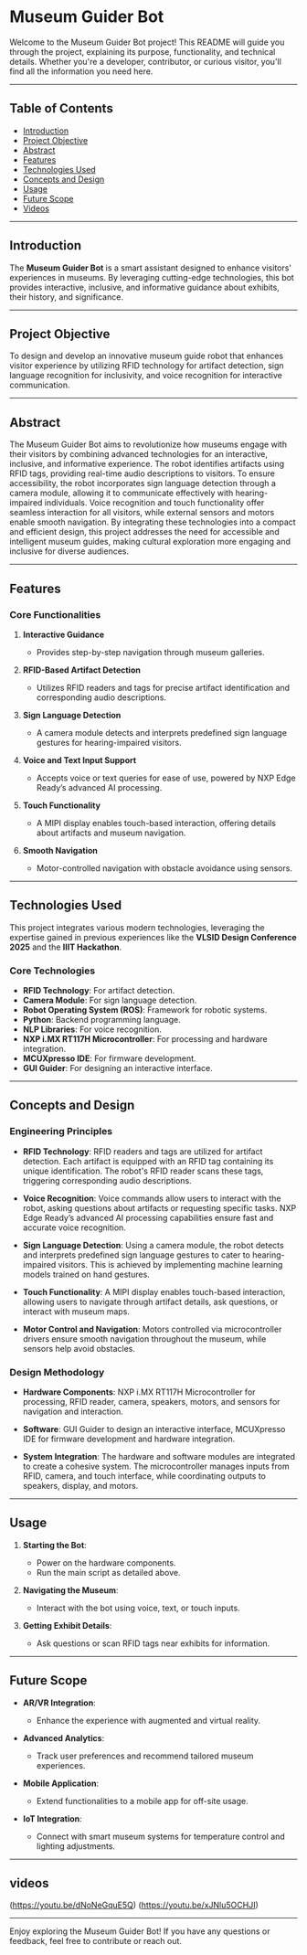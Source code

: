 # Museum Guider Bot

Welcome to the Museum Guider Bot project! This README will guide you through the project, explaining its purpose, functionality, and technical details. Whether you're a developer, contributor, or curious visitor, you'll find all the information you need here.

---

## Table of Contents

- [Introduction](#introduction)
- [Project Objective](#project-objective)
- [Abstract](#abstract)
- [Features](#features)
- [Technologies Used](#technologies-used)
- [Concepts and Design](#concepts-and-design)
- [Usage](#usage)
- [Future Scope](#future-scope)
- [Videos](#videos)

---

## Introduction

The **Museum Guider Bot** is a smart assistant designed to enhance visitors' experiences in museums. By leveraging cutting-edge technologies, this bot provides interactive, inclusive, and informative guidance about exhibits, their history, and significance.

---

## Project Objective

To design and develop an innovative museum guide robot that enhances visitor experience by utilizing RFID technology for artifact detection, sign language recognition for inclusivity, and voice recognition for interactive communication.

---

## Abstract

The Museum Guider Bot aims to revolutionize how museums engage with their visitors by combining advanced technologies for an interactive, inclusive, and informative experience. The robot identifies artifacts using RFID tags, providing real-time audio descriptions to visitors. To ensure accessibility, the robot incorporates sign language detection through a camera module, allowing it to communicate effectively with hearing-impaired individuals. Voice recognition and touch functionality offer seamless interaction for all visitors, while external sensors and motors enable smooth navigation. By integrating these technologies into a compact and efficient design, this project addresses the need for accessible and intelligent museum guides, making cultural exploration more engaging and inclusive for diverse audiences.

---

## Features

### Core Functionalities

1. **Interactive Guidance**
   - Provides step-by-step navigation through museum galleries.

2. **RFID-Based Artifact Detection**
   - Utilizes RFID readers and tags for precise artifact identification and corresponding audio descriptions.

3. **Sign Language Detection**
   - A camera module detects and interprets predefined sign language gestures for hearing-impaired visitors.

4. **Voice and Text Input Support**
   - Accepts voice or text queries for ease of use, powered by NXP Edge Ready’s advanced AI processing.

5. **Touch Functionality**
   - A MIPI display enables touch-based interaction, offering details about artifacts and museum navigation.

6. **Smooth Navigation**
   - Motor-controlled navigation with obstacle avoidance using sensors.

---

## Technologies Used

This project integrates various modern technologies, leveraging the expertise gained in previous experiences like the **VLSID Design Conference 2025** and the **IIIT Hackathon**.

### Core Technologies

- **RFID Technology**: For artifact detection.
- **Camera Module**: For sign language detection.
- **Robot Operating System (ROS)**: Framework for robotic systems.
- **Python**: Backend programming language.
- **NLP Libraries**: For voice recognition.
- **NXP i.MX RT117H Microcontroller**: For processing and hardware integration.
- **MCUXpresso IDE**: For firmware development.
- **GUI Guider**: For designing an interactive interface.

---

## Concepts and Design

### Engineering Principles

- **RFID Technology**: RFID readers and tags are utilized for artifact detection. Each artifact is equipped with an RFID tag containing its unique identification. The robot's RFID reader scans these tags, triggering corresponding audio descriptions.

- **Voice Recognition**: Voice commands allow users to interact with the robot, asking questions about artifacts or requesting specific tasks. NXP Edge Ready’s advanced AI processing capabilities ensure fast and accurate voice recognition.

- **Sign Language Detection**: Using a camera module, the robot detects and interprets predefined sign language gestures to cater to hearing-impaired visitors. This is achieved by implementing machine learning models trained on hand gestures.

- **Touch Functionality**: A MIPI display enables touch-based interaction, allowing users to navigate through artifact details, ask questions, or interact with museum maps.

- **Motor Control and Navigation**: Motors controlled via microcontroller drivers ensure smooth navigation throughout the museum, while sensors help avoid obstacles.

### Design Methodology

- **Hardware Components**: NXP i.MX RT117H Microcontroller for processing, RFID reader, camera, speakers, motors, and sensors for navigation and interaction.

- **Software**: GUI Guider to design an interactive interface, MCUXpresso IDE for firmware development and hardware integration.

- **System Integration**: The hardware and software modules are integrated to create a cohesive system. The microcontroller manages inputs from RFID, camera, and touch interface, while coordinating outputs to speakers, display, and motors.

---

## Usage

1. **Starting the Bot**:
   - Power on the hardware components.
   - Run the main script as detailed above.

2. **Navigating the Museum**:
   - Interact with the bot using voice, text, or touch inputs.

3. **Getting Exhibit Details**:
   - Ask questions or scan RFID tags near exhibits for information.

---

## Future Scope

- **AR/VR Integration**:
  - Enhance the experience with augmented and virtual reality.

- **Advanced Analytics**:
  - Track user preferences and recommend tailored museum experiences.

- **Mobile Application**:
  - Extend functionalities to a mobile app for off-site usage.

- **IoT Integration**:
  - Connect with smart museum systems for temperature control and lighting adjustments.

---

## videos
(https://youtu.be/dNoNeGquE5Q)
(https://youtu.be/xJNlu5OCHJI)


---

Enjoy exploring the Museum Guider Bot! If you have any questions or feedback, feel free to contribute or reach out.

